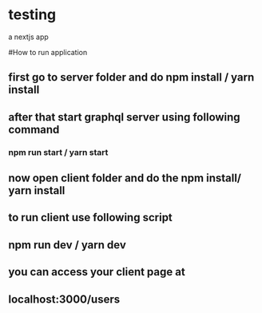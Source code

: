 # testing
a nextjs app


#How to run application
## first go to server folder and do npm install / yarn install
## after that start graphql server using following command
### npm run start / yarn start


## now open client folder and do the npm install/ yarn install
## to run client use following script
## npm run dev / yarn dev

## you can access your client page at
## localhost:3000/users